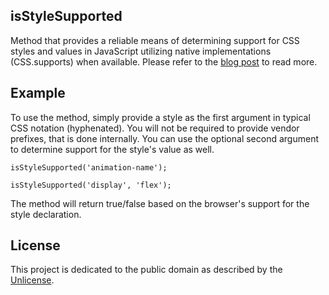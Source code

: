 ## isStyleSupported

Method that provides a reliable means of determining support for CSS styles and values in JavaScript utilizing native implementations (CSS.supports) when available. Please refer to the [blog post](http://www.ryanmorr.com/detecting-css-style-support) to read more.

## Example

To use the method, simply provide a style as the first argument in typical CSS notation (hyphenated). You will not be required to provide vendor prefixes, that is done internally. You can use the optional second argument to determine support for the style's value as well.

	isStyleSupported('animation-name');
	
	isStyleSupported('display', 'flex');
	
The method will return true/false based on the browser's support for the style declaration.		

## License

This project is dedicated to the public domain as described by the [Unlicense](http://unlicense.org/).
